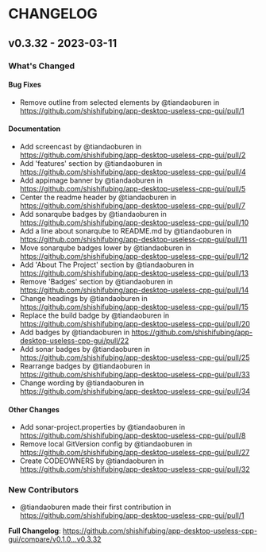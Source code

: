 # CHANGELOG

## v0.3.32 - 2023-03-11

<!-- Release notes generated using configuration in .github/release.yml at v0.3.32 -->
### What's Changed

#### Bug Fixes

- Remove outline from selected elements by @tiandaoburen in https://github.com/shishifubing/app-desktop-useless-cpp-gui/pull/1

#### Documentation

- Add screencast by @tiandaoburen in https://github.com/shishifubing/app-desktop-useless-cpp-gui/pull/2
- Add 'features' section by @tiandaoburen in https://github.com/shishifubing/app-desktop-useless-cpp-gui/pull/4
- Add appimage banner by @tiandaoburen in https://github.com/shishifubing/app-desktop-useless-cpp-gui/pull/5
- Center the readme header by @tiandaoburen in https://github.com/shishifubing/app-desktop-useless-cpp-gui/pull/7
- Add sonarqube badges by @tiandaoburen in https://github.com/shishifubing/app-desktop-useless-cpp-gui/pull/10
- Add a line about sonarqube to README.md by @tiandaoburen in https://github.com/shishifubing/app-desktop-useless-cpp-gui/pull/11
- Move sonarqube badges lower by @tiandaoburen in https://github.com/shishifubing/app-desktop-useless-cpp-gui/pull/12
- Add 'About The Project' section by @tiandaoburen in https://github.com/shishifubing/app-desktop-useless-cpp-gui/pull/13
- Remove 'Badges' section by @tiandaoburen in https://github.com/shishifubing/app-desktop-useless-cpp-gui/pull/14
- Change headings by @tiandaoburen in https://github.com/shishifubing/app-desktop-useless-cpp-gui/pull/15
- Replace the build badge by @tiandaoburen in https://github.com/shishifubing/app-desktop-useless-cpp-gui/pull/20
- Add badges by @tiandaoburen in https://github.com/shishifubing/app-desktop-useless-cpp-gui/pull/22
- Add sonar badges by @tiandaoburen in https://github.com/shishifubing/app-desktop-useless-cpp-gui/pull/25
- Rearrange badges by @tiandaoburen in https://github.com/shishifubing/app-desktop-useless-cpp-gui/pull/33
- Change wording by @tiandaoburen in https://github.com/shishifubing/app-desktop-useless-cpp-gui/pull/34

#### Other Changes

- Add sonar-project.properties by @tiandaoburen in https://github.com/shishifubing/app-desktop-useless-cpp-gui/pull/8
- Remove local GitVersion config by @tiandaoburen in https://github.com/shishifubing/app-desktop-useless-cpp-gui/pull/27
- Create CODEOWNERS by @tiandaoburen in https://github.com/shishifubing/app-desktop-useless-cpp-gui/pull/32

### New Contributors

- @tiandaoburen made their first contribution in https://github.com/shishifubing/app-desktop-useless-cpp-gui/pull/1

**Full Changelog**: https://github.com/shishifubing/app-desktop-useless-cpp-gui/compare/v0.1.0...v0.3.32
